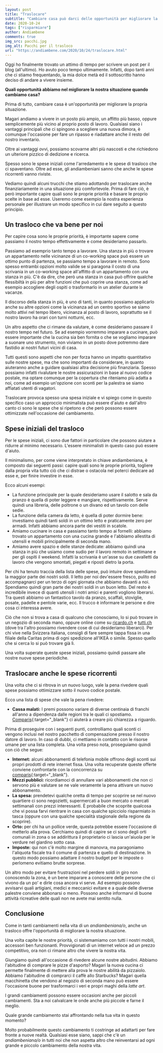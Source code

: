 ```yaml
---
layout: post
title: "Traslocare"
subtitle: "Cambiare casa può darci delle opportunità per migliorare la nostra situazione. Ecco alcuni spunti di cui tenere conto."
date: 2020-10-24
tags: ["risparmiare"]
author: Andiambene
comments: true
img_src: pacchi.jpg
img_alt: Pacchi per il trasloco
url: "https://andiambene.com/2020/10/24/traslocare.html"
---
```


Oggi ho finalmente trovato un attimo di tempo per scrivere un post per il blog (all'ultimo). Ho avuto poco tempo ultimamente. Infatti, dopo tanti anni che ci stiamo frequentando, la mia dolce metà ed il sottoscritto hanno deciso di andare a vivere insieme.

**Quali opportunità abbiamo nel migliorare la nostra situazione quando cambiamo casa?**

Prima di tutto, cambiare casa è un'opportunità per migliorare la propria situazione.

Magari andiamo a vivere in un posto più ampio, un affitto più basso, oppure semplicemente più vicino al proprio posto di lavoro. Qualsiasi siano i vantaggi principali che ci spingono a scegliere una nuova dimora, è comunque l'occasione per fare un ripasso e riadattare anche il resto del nostro inventario.

Oltre ai vantaggi ovvi, possiamo scovarne altri più nascosti e che richiedono un ulteriore pizzico di dedizione e ricerca.

Spesso sono le spese iniziali come l'arredamento e le spese di trasloco che ci spaventano. Oltre ad esse, gli andiambeniani sanno che anche le spese ricorrenti vanno riviste.

Vediamo quindi alcuni trucchi che stiamo adottando per traslocare anche finanziariamente in una situazione più comfortevole. Prima di fare ciò, è però importante capire quali sono le proprie priorità e basare le proprio scelte in base ad esse. Useremo come esempio la nostra esperienza personale per illustrare un modo specifico in cui dare seguito a questo principio.

## Un trasloco che va bene per noi

Per capire cosa sono le proprie priorità, è importante sapere come passiamo il nostro tempo effettivamente e come desideriamo passarlo.

Passiamo ad esemprio tanto tempo a lavorare. Una stanza in più o trovare un appartamento nelle vicinanze di un co-working space può essere un ottimo punto di partenza, se passiamo tempo a lavorare in remoto. Sono spesso entrambi opzioni molto valide se si paragona il costo di una scrivania in un co-working space all'affitto di un appartamento con una stanza in più. C'è da dire, che però una stanza in casa può offrire qualche flessibiltà in più per altre funzioni che può coprire una stanza, come ad esempio accogliere degli ospiti o trasformarlo in un atelier durante le vacanze.

Il discorso della stanza in più, è uno di tanti, in quanto possiamo applicarlo anche su altre opzioni come la vicinanza ad un centro sportivo se siamo molto attivi nel tempo libero, vicinanza al posto di lavoro, soprattutto se il nostro lavoro ha orari con turni notturni, ecc.

Un altro aspetto che ci rimane da valutare, è come desideriamo passare il nostro tempo nel futuro. Se ad esempio vorremmo imparare a cucinare, può essere importante che la cucina sia ben fornita o che se vogliamo imparare a suonare uno strumento, non viviamo in un posto dove potremmo dare fastidio ai nostri futuri vicini di casa.

Tutti questi sono aspetti che non per forza hanno un impatto quantitativo sulle nostre spese, ma che sono importanti da considerare, in quanto aiuteranno anche a guidare qualsiasi altra decisione più finanziaria. Spesso possiamo infatti rivalutare le nostre assicurazioni in base al nuovo codice postale, ma optare comunque per la copertura che riteniamo più adatta a noi, come ad esempio un'opzione con sconti per la palestra se siamo affiatati utenti di vagatori.

Traslocare provoca spesso una spesa iniziale e vi spiego come in questo specifico caso un approccio minimalista può essere d'aiuto e dall'altro canto ci sono le spese che si ripetono e che però possono essere ottimizzate nell'occasione del cambiamento.

## Spese iniziali del trasloco

Per le spese iniziali, ci sono due fattori in particolare che possono aiutare a ridurre al minimo necessario. L'essere minimalisti in questo caso può essere d'aiuto.

Il minimalismo, per come viene interpretato in chiave andiambeniana, è composto dai seguenti passi: capire quali sono le proprie priorità, togliere dalla propria vita tutto ciò che ci distrae o ostacola nel poterci dedicare ad esse e, per finire investire in esse.

Ecco alcuni esempi:

- La funzione principale per la quale desideriamo usare il salotto e sala da pranzo è quella di poter leggere e mangiare, rispettivamente. Serve quindi una libreria, delle poltrone o un divano ed un tavolo con delle sedie.
- La funzione della camera da letto, è quella di poter dormire bene: investiamo quindi tanti soldi in un ottimo letto e praticamente zero per armadi. Infatti abbiamo ancora parte dei vestiti in scatole.
- Amiamo cucinare in casa e passiamo tanto tempo ai fornelli: abbiamo trovato un appartamento con una cucina grande e l'abbiamo allestita di utensili e mobili principalmente di seconda mano.
- Amiamo avere spazio e delle stanze dedicate: abbiamo quindi una stanza in più che usiamo come sudio per il lavoro remoto in settimane e per gli ospiti il weekend. Infatti la scrivania è un'asse su due cavalletti da lavoro che vengono smontati, piegati e riposti dietro la porta.

Per chi ha tenuto traccia della lista delle spese, può intuire dove spendiamo la maggior parte dei nostri soldi. Il letto per noi dev'essere fresco, pulito ed accompagnarci per un terzo di ogni giornata che abbiamo davanti a noi. Spendiamo quindi gran parte dei nostri soldi in un buon letto. Del resto è incredibile invece di quanti utensili i notri amici e parenti vogliono liberarsi. Tra questi abbiamo un fantastico tavolo da pranzo, scaffali, stoviglie, posate, padelle e pentole varie, ecc. Il trucco è informare le persone e dire cosa ci interessa avere.

Ciò che non si trova a casa di qualcuno che conosciamo, lo si può trovare in un negozio di seconda mano, oppure online come su [ricardo.ch](https://ricardo.ch/) e [tutti.ch](https://tutti.ch/) (dove tra l'altro possiamo rivendere cose di cui desideriamo liberarci). Per chi vive nella Svizzera italiana, consigli di fare sempre tappa fissa in una filiale della Caritas prima di ogni spedizione all'IKEA o simile. Spesso quello che si cerca lo si può trovare già lì.

Una volta superate queste spese iniziali, possiamo quindi passare alle nostre nuove spese periodiche.


## Traslocare anche le spese ricorrenti

Una volta che ci si ritrova in un nuovo luogo, vale la pena rivedere quali spese possiamo ottimizzare sotto il nuovo codice postale.

Ecco una lista di spese che vale la pena rivedere:

- **Cassa malati:** I premi possono variare di diverse centinaia di franchi all'anno a dipendenza dalle regioni tra le quali ci spostiamo. [Comparis](https://it.comparis.ch/krankenkassen/grundversicherung/praemien/input){:target="_blank"} ci aiuterà a creare più chiarezza a riguardo.

Prima di proseguire con i seguenti punti, controlliamo quali sconti ci vengono inclusi nel nostro pacchetto di compensazione presso il nostro datore di lavoro. In caso di dubbi, ci mettiamo in contatto con le risorse umane per una lista completa. Una volta preso nota, proseguiamo quindi con ciò che segue:

- **Internet:** alcuni abbonamenti di telefonia mobile offrono degli sconti sui propri prodotti di rete internet fissa. Una volta recuperate queste offerte conviene confrontarle con la concorrenza su [comparis](https://it.comparis.ch/telecom/zuhause/default){:target="_blank"}.
- **Mezzi pubblici:** ricordiamoci di annullare vari abbonamenti che non ci servono più e valutare se ne vale veramente la pena attivare un nuovo abbonamento.
- **La spesa:** prendetevi qualche oretta di tempo per scoprire se nel nuovo quartiere ci sono negozietti, supermercati a buon mercato o mercati settimanali con prezzi interessanti. È probabile che scoprite qualcosa che vi possa farvi rientrare in casa con qualche spicciolo risparmiato in tasca (oppure con una qualche specialità stagionale della regione da scoprire).
- **Orto:** per chi ha un pollice verde, questa potrebbe essere l'occasione di metterlo alla prova. Cerchiamo quindi di capire se ci sono degli orti comunali in zona o se addirittura il proprietario ci lascia un'aiuola per le verdure nel giardino sotto casa.
- **Imposte:** qui non c'è molto margine di manovra, ma paragoniamo l'aliquota fiscale tra il comune di partenza e quello di destinazione. In questo modo possiamo adattare il nostro budget per le imposte o perlomeno evitiamo brutte sorprese.

Un altro modo per evitare frustrazioni nel perdere soldi in giro non conoscendo la zona, è un bene imparare a conoscere delle persone che ci vivono da un po' e dirle cosa ancora vi serve. Ad esempio possono avvisarvi quali artigiani, medici e meccanici evitare e a quale delle diverse palestre conviene abbonarsi o meno. Possono anche informarvi di buone attività ricreative delle quali non ne avete mai sentito nulla.


## Conclusione

Come in tanti cambiamenti nella vita di un _andiambeniana/o_, anche un trasloco offre l'opportunità di migliorare la nostra situazione.

Una volta capite le nostre priorità, ci sistemamiamo con tutti i nostri mobili, accessori ben funzionanti. Provvigionati di un internet veloce ad un prezzo competitivo, ora non ci rimane altro che vivere la nostra vita.

Giungiamo quindi all'occasione di rivedere alcune nostre abitudini. Abbiamo l'abitudine di comprare le pizze d'asporto? Magari la nuova cucina ci permette finalmente di mettere alla prova le nostre abilità da pizzaiolo. Abbiamo l'abitudine di comprarci il caffè allo Starbucks? Magari quella macchinetta che vendono al negozio di seconda mano può essere l'occasione buone per trasformarci i veri e propri maghi della _latte art_.

I grandi cambiamenti possono essere occasioni anche per piccoli cambiamenti. Sta a noi calvalcare le onde anche più piccole e farne il meglio.

Quale grande cambiamento stai affrontando nella tua vita in questo momento?

Molto probabilmente questo cambiamento ti costringe ad adattarti per fare fronte a nuove realtà. Qualsiasi esse siano, sappi che c'è un _andiambeniana/o_ in tutti noi che non aspetta altro che reinventarsi ad ogni grande e piccolo cambiamento della nostra vita.
